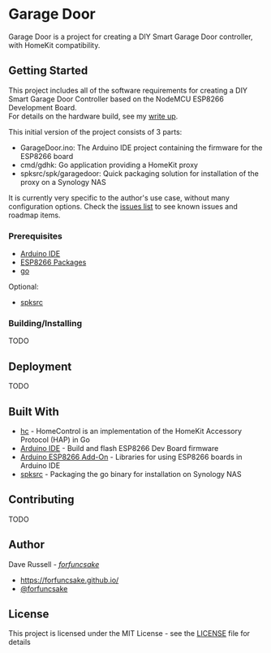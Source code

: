 # Garage Door

Garage Door is a project for creating a DIY Smart Garage Door controller, with HomeKit compatibility.

## Getting Started

This project includes all of the software requirements for creating a DIY Smart Garage Door Controller based on the NodeMCU ESP8266 Development Board.  
For details on the hardware build, see my [write up](https://forfuncsake.github.io/2018/03/diy-smart-garage-door--part-1/).
  
This initial version of the project consists of 3 parts:
- GarageDoor.ino: The Arduino IDE project containing the firmware for the ESP8266 board
- cmd/gdhk: Go application providing a HomeKit proxy
- spksrc/spk/garagedoor: Quick packaging solution for installation of the proxy on a Synology NAS
  
It is currently very specific to the author's use case, without many configuration options. Check the [issues list](https://github.com/forfuncsake/garagedoor/issues) to see known issues and roadmap items.  

### Prerequisites

- [Arduino IDE](https://www.arduino.cc/en/Main/Software)
- [ESP8266 Packages](https://randomnerdtutorials.com/how-to-install-esp8266-board-arduino-ide/)
- [go](https://golang.org/dl/)

Optional:
- [spksrc](https://github.com/SynoCommunity/spksrc)

### Building/Installing

TODO

## Deployment

TODO

## Built With

* [hc](https://github.com/brutella/hc) - HomeControl is an implementation of the HomeKit Accessory Protocol (HAP) in Go
* [Arduino IDE](https://www.arduino.cc/en/Main/Software) - Build and flash ESP8266 Dev Board firmware
* [Arduino ESP8266 Add-On](http://esp8266.github.io/Arduino/versions/2.0.0/doc/installing.html) - Libraries for using ESP8266 boards in Arduino IDE
* [spksrc](https://github.com/SynoCommunity/spksrc) - Packaging the go binary for installation on Synology NAS

## Contributing

TODO

## Author

Dave Russell - [*forfuncsake*](https://github.com/forfuncsake/)
* https://forfuncsake.github.io/
* [@forfuncsake](https://twitter.com/forfuncsake)

## License

This project is licensed under the MIT License - see the [LICENSE](LICENSE) file for details
